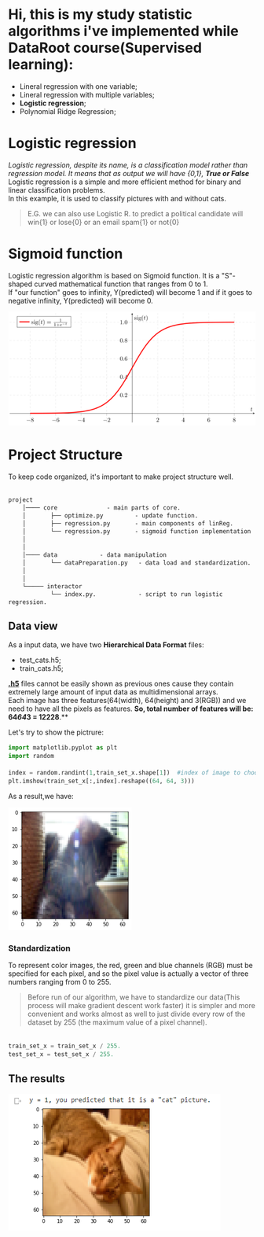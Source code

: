 # Hi, this is my study statistic algorithms i've implemented while DataRoot course(Supervised learning):

+ Lineral regression with one variable;
+ Lineral regression with multiple variables;
+ **Logistic regression**;
+ Polynomial Ridge Regression;


# Logistic regression   

*Logistic regression, despite its name, is a classification model rather than regression model. It means that as output we will have {0,1}, **True or False***<br/>
Logistic regression is a simple and more efficient method for binary and linear classification problems.<br/>
In this example, it is used to classify pictures with and without cats.


>E.G. we can also use Logistic R. to predict a political candidate will win{1} or lose{0} or an email spam{1} or not{0}

# Sigmoid function

Logistic regression algorithm is based on Sigmoid function. It is a  "S"-shaped curved mathematical function that ranges from 0 to 1.<br/>
If "our function" goes to infinity, Y(predicted) will become 1 and if it goes to negative infinity, Y(predicted) will become 0.

![alt text](media/sigmoid.png ":)")​


# Project Structure

To keep code organized, it's important to make project structure well.

```

project
    │──── core              - main parts of core. 
    │       ├── optimize.py         - update function.
    │       ├── regression.py       - main components of linReg.
    │       └── regression.py       - sigmoid function implementation
    │   
    │   
    │──── data            - data manipulation
    │       └── dataPreparation.py   - data load and standardization.
    │     
    │
    └───── interactor             
            └── index.py.            - script to run logistic regression.

```


## Data view

As a input data, we have two **Hierarchical Data Format** files:
+ test_cats.h5;
+ train_cats.h5;

[**.h5**](https://en.wikipedia.org/wiki/Hierarchical_Data_Format) files cannot be easily shown as previous ones cause they contain extremely large amount of input data as multidimensional arrays.<br/>
Each image has three features(64(width), 64(height) and 3(RGB)) and we need to have all the pixels as features. **So, total number of features will be: 64*64*3 = 12228**.**

Let's try to show the pictrure:

```python
import matplotlib.pyplot as plt
import random

index = random.randint(1,train_set_x.shape[1])  #index of image to choose
plt.imshow(train_set_x[:,index].reshape((64, 64, 3)))
```

As a result,we have:

![alt text](media/cat.png "^_^")​

### Standardization

To represent color images, the red, green and blue channels (RGB) must be specified for each pixel, and so the pixel value is actually a vector of three numbers ranging from 0 to 255.

>Before run of our algorithm, we have to standardize our data(This process will make gradient descent work faster)
it is simpler and more convenient and works almost as well to just divide every row of the dataset by 255 (the maximum value of a pixel channel).
```python

train_set_x = train_set_x / 255.
test_set_x = test_set_x / 255.
```

## The results

![alt text](media/result.png ":)")​

